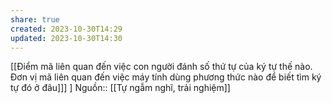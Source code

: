 ```yaml
---
share: true
created: 2023-10-30T14:29
updated: 2023-10-30T14:30
---
```

[[Điểm mã liên quan đến việc con người đánh số thứ tự của ký tự thế nào. Đơn vị mã liên quan đến việc máy tính dùng phương thức nào để biết tìm ký tự đó ở đâu]]] ] 
Nguồn:: [[Tự ngẫm nghĩ, trải nghiệm]]
